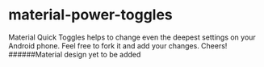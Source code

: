 # material-power-toggles

Material Quick Toggles helps to change even the deepest settings on your Android phone. Feel free to fork it and add your changes. Cheers!
######Material design yet to be added
